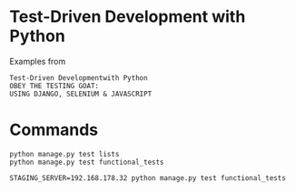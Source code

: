# Test-Driven Development with Python

Examples from
```
Test-Driven Developmentwith Python
OBEY THE TESTING GOAT:
USING DJANGO, SELENIUM & JAVASCRIPT
```

# Commands

```
python manage.py test lists
python manage.py test functional_tests

STAGING_SERVER=192.168.178.32 python manage.py test functional_tests
```
